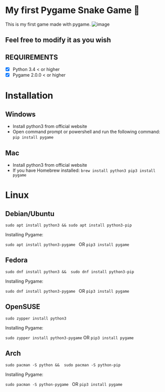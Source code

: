 # My first Pygame Snake Game 🐍

This is my first game made with pygame.
![image](https://github.com/user-attachments/assets/b758506a-a406-47b7-987c-ecd8df7bb09c)


## Feel free to modify it as you wish

## REQUIREMENTS

* [x] Python 3.4 < or higher
* [x] Pygame 2.0.0 < or higher

# Installation

## Windows
* Install python3 from official website
* Open command prompt or powershell and run the following command: `pip install pygame`

## Mac
* Install python3 from official website 
* If you have Homebrew installed:
``
brew install python3
pip3 install pygame
``
# Linux
## Debian/Ubuntu
``
sudo apt install python3 &&
sudo apt install python3-pip
``

Installing Pygame:

`sudo apt install python3-pygame `
OR 
`pip3 install pygame`


## Fedora
``
sudo dnf install python3 && 
sudo dnf install python3-pip
``

Installing Pygame:

`sudo dnf install python3-pygame `
OR 
`pip3 install pygame`

## OpenSUSE

`sudo zypper install python3`

Installing Pygame:

`sudo zypper install python3-pygame`
OR
`pip3 install pygame`

## Arch
``
sudo pacman -S python && 
sudo pacman -S python-pip
``

Installing Pygame:

`sudo pacman -S python-pygame `
OR 
`pip3 install pygame`
